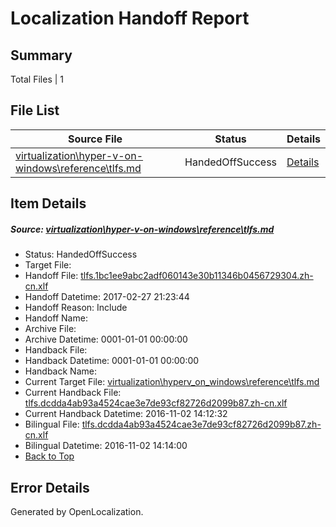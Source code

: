 # <a name='report-top'></a> Localization Handoff Report

## Summary
 Total Files | 1

## File List
 Source File | Status | Details 
 ----------- | ------ | ------- 
 [virtualization\hyper-v-on-windows\reference\tlfs.md](https://github.com/Microsoft/Virtualization-Documentation-Private/blob/b2699f1ec29e4b84b6c6af3b64969457ce7b58b6/virtualization/hyper-v-on-windows/reference/tlfs.md) | HandedOffSuccess | [Details](#495bd9228e93a1981a646f13e2e583a741eec217201)

## Item Details
##### <a name='495bd9228e93a1981a646f13e2e583a741eec217201'></a> Source: [virtualization\hyper-v-on-windows\reference\tlfs.md](https://github.com/Microsoft/Virtualization-Documentation-Private/blob/b2699f1ec29e4b84b6c6af3b64969457ce7b58b6/virtualization/hyper-v-on-windows/reference/tlfs.md)
* Status: HandedOffSuccess
* Target File: 
* Handoff File: [tlfs.1bc1ee9abc2adf060143e30b11346b0456729304.zh-cn.xlf](https://github.com/Microsoft/Virtualization-Documentation-Private.handoff/blob/3e7af4564fdf258ab16e09dfa8a8b4430b7852cd/ol-handoff/Microsoft/Virtualization-Documentation-Private.zh-cn/live/tlfs.1bc1ee9abc2adf060143e30b11346b0456729304.zh-cn.xlf)
* Handoff Datetime: 2017-02-27 21:23:44
* Handoff Reason: Include
* Handoff Name: 
* Archive File: 
* Archive Datetime: 0001-01-01 00:00:00
* Handback File: 
* Handback Datetime: 0001-01-01 00:00:00
* Handback Name: 
* Current Target File: [virtualization\hyperv_on_windows\reference\tlfs.md](https://github.com/Microsoft/Virtualization-Documentation-Private.zh-cn/blob/65b5ec0972faf23304129302cd1d81abdee92734/virtualization/hyperv_on_windows/reference/tlfs.md)
* Current Handback File: [tlfs.dcdda4ab93a4524cae3e7de93cf82726d2099b87.zh-cn.xlf](https://github.com/Microsoft/Virtualization-Documentation-Private.handback/blob/243c35be1d2682d9481e99cee303c783f347cae6/ol-handback/Microsoft/Virtualization-Documentation-Private.zh-cn/live/tlfs.dcdda4ab93a4524cae3e7de93cf82726d2099b87.zh-cn.xlf)
* Current Handback Datetime: 2016-11-02 14:12:32
* Bilingual File: [tlfs.dcdda4ab93a4524cae3e7de93cf82726d2099b87.zh-cn.xlf](https://github.com/Microsoft/Virtualization-Documentation-Private.handback/blob/243c35be1d2682d9481e99cee303c783f347cae6/ol-handback/Microsoft/Virtualization-Documentation-Private.zh-cn/live/tlfs.dcdda4ab93a4524cae3e7de93cf82726d2099b87.zh-cn.xlf)
* Bilingual Datetime: 2016-11-02 14:14:00
* [Back to Top](#report-top)


## Error Details

Generated by OpenLocalization.
